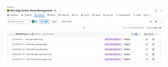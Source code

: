 ![](https://github.com/httthaor/Nhom2-CNPM/blob/788cc29ca024876c5d257fdd2442380c4afd3513/Labs/Lab09/jira4.jpg)
